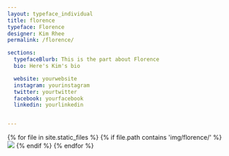 ```yaml
---
layout: typeface_individual
title: florence
typeface: Florence
designer: Kim Rhee
permalink: /florence/

sections:
  typefaceBlurb: This is the part about Florence
  bio: Here's Kim's bio

  website: yourwebsite
  instagram: yourinstagram
  twitter: yourtwitter
  facebook: yourfacebook
  linkedin: yourlinkedin


---
```


<div class="typeface__images">
{% for file in site.static_files %}
  {% if file.path contains 'img/florence/' %}
    <img src="{{ file.path }}" />
  {% endif %}
{% endfor %}
</div>
